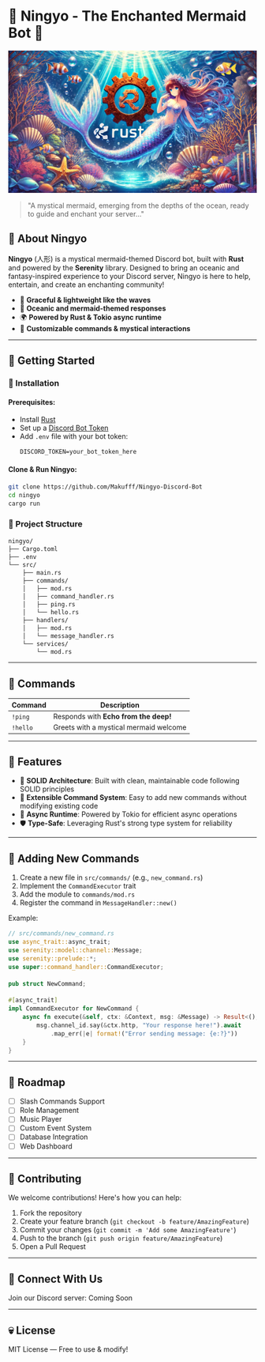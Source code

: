 # 🌊 Ningyo - The Enchanted Mermaid Bot 🌊

![Ningyo Banner](/assets/banner.webp)

> "A mystical mermaid, emerging from the depths of the ocean, ready to guide and enchant your server..." 

## 🌊 About Ningyo
**Ningyo** (人形) is a mystical mermaid-themed Discord bot, built with **Rust** and powered by the **Serenity** library. Designed to bring an oceanic and fantasy-inspired experience to your Discord server, Ningyo is here to help, entertain, and create an enchanting community!

- 🌿 **Graceful & lightweight like the waves**
- 🌊 **Oceanic and mermaid-themed responses**
- 🌍 **Powered by Rust & Tokio async runtime**
- 🌟 **Customizable commands & mystical interactions**

---
## 🐠 Getting Started
### 🌊 Installation
#### Prerequisites:
- Install [Rust](https://www.rust-lang.org/tools/install)
- Set up a [Discord Bot Token](https://discord.com/developers/applications)
- Add `.env` file with your bot token:
  ```env
  DISCORD_TOKEN=your_bot_token_here
  ```

#### Clone & Run Ningyo:
```sh
git clone https://github.com/Makufff/Ningyo-Discord-Bot
cd ningyo
cargo run
```

### 🌊 Project Structure
```
ningyo/
├── Cargo.toml
├── .env
└── src/
    ├── main.rs
    ├── commands/
    │   ├── mod.rs
    │   ├── command_handler.rs
    │   ├── ping.rs
    │   └── hello.rs
    ├── handlers/
    │   ├── mod.rs
    │   └── message_handler.rs
    └── services/
        └── mod.rs
```

---
## 🌌 Commands
| Command  | Description |
|----------|------------|
| `!ping`  | Responds with **Echo from the deep!** |
| `!hello` | Greets with a mystical mermaid welcome |

---
## 🌊 Features
- 🎯 **SOLID Architecture**: Built with clean, maintainable code following SOLID principles
- 🔄 **Extensible Command System**: Easy to add new commands without modifying existing code
- 🌊 **Async Runtime**: Powered by Tokio for efficient async operations
- 🛡️ **Type-Safe**: Leveraging Rust's strong type system for reliability

---
## 🌊 Adding New Commands
1. Create a new file in `src/commands/` (e.g., `new_command.rs`)
2. Implement the `CommandExecutor` trait
3. Add the module to `commands/mod.rs`
4. Register the command in `MessageHandler::new()`

Example:
```rust
// src/commands/new_command.rs
use async_trait::async_trait;
use serenity::model::channel::Message;
use serenity::prelude::*;
use super::command_handler::CommandExecutor;

pub struct NewCommand;

#[async_trait]
impl CommandExecutor for NewCommand {
    async fn execute(&self, ctx: &Context, msg: &Message) -> Result<(), String> {
        msg.channel_id.say(&ctx.http, "Your response here!").await
            .map_err(|e| format!("Error sending message: {e:?}"))
    }
}
```

---
## 🌌 Roadmap
- [ ] Slash Commands Support
- [ ] Role Management
- [ ] Music Player
- [ ] Custom Event System
- [ ] Database Integration
- [ ] Web Dashboard

---
## 🌊 Contributing
We welcome contributions! Here's how you can help:
1. Fork the repository
2. Create your feature branch (`git checkout -b feature/AmazingFeature`)
3. Commit your changes (`git commit -m 'Add some AmazingFeature'`)
4. Push to the branch (`git push origin feature/AmazingFeature`)
5. Open a Pull Request

---
## 🌌 Connect With Us
Join our Discord server: Coming Soon

---
## 💀 License
MIT License — Free to use & modify!
